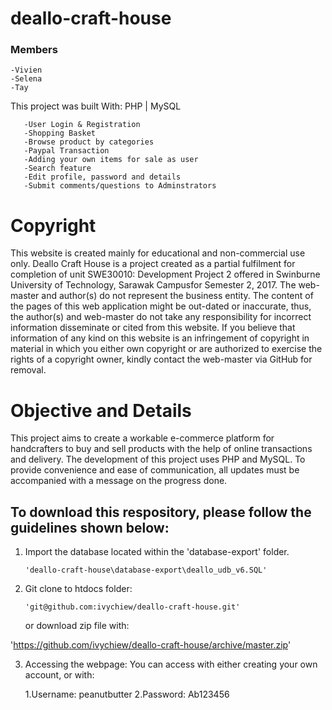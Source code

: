 # deallo-craft-house
### Members ###
    -Vivien
    -Selena
    -Tay
 
This project was built With: 
PHP | MySQL 

       -User Login & Registration
       -Shopping Basket
	   -Browse product by categories
       -Paypal Transaction
       -Adding your own items for sale as user
       -Search feature
       -Edit profile, password and details
	   -Submit comments/questions to Adminstrators

# Copyright
This website is created mainly for educational and non-commercial use only. Deallo Craft House is a project created as a partial fulfilment for completion of unit SWE30010: Development Project 2 offered in Swinburne University of Technology, Sarawak Campusfor Semester 2, 2017. The web-master and author(s) do not represent the business entity. The content of the pages of this web application might be out-dated or inaccurate, thus, the author(s) and web-master do not take any responsibility for incorrect information disseminate or cited from this website. If you believe that information of any kind on this website is an infringement of copyright in material in which you either own copyright or are authorized to exercise the rights of a copyright owner, kindly contact the web-master via GitHub for removal.

# Objective and Details
This project aims to create a workable e-commerce platform for handcrafters to buy and sell products with the help of online transactions and delivery. The development of this project uses PHP and MySQL. To provide convenience and ease of communication, all updates must be accompanied with a message on the progress done. 

## To download this respository, please follow the guidelines shown below: 

1. Import the database located within the 'database-export' folder. 
    
       'deallo-craft-house\database-export\deallo_udb_v6.SQL'
     
2. Git clone to htdocs folder:
    
       'git@github.com:ivychiew/deallo-craft-house.git'
       
      or download zip file with: 

'https://github.com/ivychiew/deallo-craft-house/archive/master.zip'
   
3. Accessing the webpage: 
    You can access with either creating your own account, or with: 
    
    1.Username: peanutbutter
    2.Password: Ab123456
       

